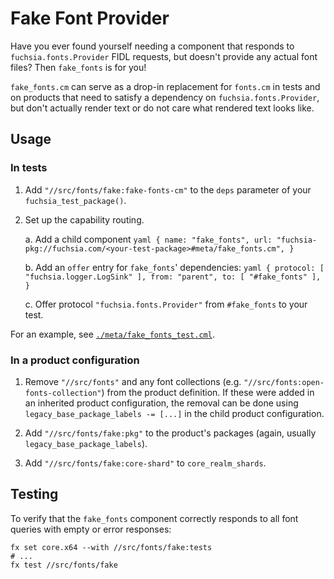 # Fake Font Provider

Have you ever found yourself needing a component that responds to
`fuchsia.fonts.Provider` FIDL requests, but doesn't provide any actual font
files? Then `fake_fonts` is for you!

`fake_fonts.cm` can serve as a drop-in replacement for `fonts.cm` in tests and
on products that need to satisfy a dependency on `fuchsia.fonts.Provider`, but
don't actually render text or do not care what rendered text looks like.

## Usage

### In tests

1.  Add `"//src/fonts/fake:fake-fonts-cm"` to the `deps` parameter of your
    `fuchsia_test_package()`.

2.  Set up the capability routing.

    a. Add a child component `yaml { name: "fake_fonts", url:
    "fuchsia-pkg://fuchsia.com/<your-test-package>#meta/fake_fonts.cm", }`

    b. Add an `offer` entry for `fake_fonts`' dependencies: `yaml { protocol: [
    "fuchsia.logger.LogSink" ], from: "parent", to: [ "#fake_fonts" ], }`

    c. Offer protocol `"fuchsia.fonts.Provider"` from `#fake_fonts` to your
    test.

For an example, see [`./meta/fake_fonts_test.cml`](meta/fake_fonts_test.cml).

### In a product configuration

1.  Remove `"//src/fonts"` and any font collections (e.g.
    `"//src/fonts:open-fonts-collection"`) from the product definition. If these
    were added in an inherited product configuration, the removal can be done
    using `legacy_base_package_labels -= [...]` in the child product
    configuration.

2.  Add `"//src/fonts/fake:pkg"` to the product's packages (again, usually
    `legacy_base_package_labels`).

3.  Add `"//src/fonts/fake:core-shard"` to `core_realm_shards`.

## Testing

To verify that the `fake_fonts` component correctly responds to all font queries
with empty or error responses:

```
fx set core.x64 --with //src/fonts/fake:tests
# ...
fx test //src/fonts/fake
```
